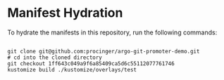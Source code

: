 
# Manifest Hydration

To hydrate the manifests in this repository, run the following commands:

```shell

git clone git@github.com:procinger/argo-git-promoter-demo.git
# cd into the cloned directory
git checkout 1ff643c049a9f6a85409ca5d6c55112077761746
kustomize build ./kustomize/overlays/test
```